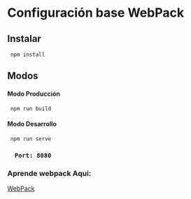 # Configuración base WebPack

## Instalar


```
 npm install
 ```

##  Modos
#### Modo Producción 
```
 npm run build
 ```
#### Modo Desarrollo  
```
 npm run serve
 ```
 ###  ```  Port: 8080```

### Aprende webpack Aqui: 
 [WebPack](https://webpack.js.org/)


